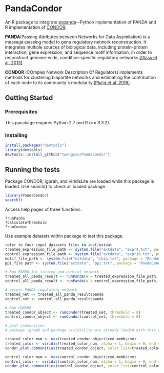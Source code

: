 # PandaCondor

An R package to integrate [pypanda](https://github.com/davidvi/pypanda)--Python implementation of PANDA and R implementation of [CONDOR](https://github.com/jplatig/condor).

**PANDA**(Passing Attributes between Networks for Data Assimilation) is a message-passing model to gene regulatory network reconstruction. It integrates multiple sources of biological data, including protein-protein interaction, gene expression, and sequence motif information, in order to reconstruct genome-wide, condition-specific regulatory networks.[[Glass et al. 2013]](http://journals.plos.org/plosone/article?id=10.1371/journal.pone.0064832)

**CONDOR** (COmplex Network Description Of Regulators) implements methods for clustering biapartite networks
and estimatiing the contribution of each node to its community's modularity.[[Platig et al. 2016]](http://journals.plos.org/ploscompbiol/article?id=10.1371/journal.pcbi.1005033)

## Getting Started

### Prerequisites
This pacakage requires Python 2.7 and R (>= 3.3.2).

### Installing

```R
install.packages("devtools")
library(devtools)
devtools::install_github("twangxxx/PandaCondor")

```

## Running the tests

Package CONDOR, igprah, and viridisLite are loaded while this package is loaded.
Use search() to check all loaded package
```R
library(PandaCondor)
search()
```
Access help pages of three functions.
```
?runPanda
?calculateThreshold
?runCondor
```
Use example datasets within package to test this package.

```R
refer to four input datasets files in inst/extdat
treated_expression_file_path <- system.file("extdata", "expr4.txt", package = "PandaCondor", mustWork = TRUE)
control_expression_file_path <- system.file("extdata", "expr10.txt", package = "PandaCondor", mustWork = TRUE)
motif_file_path <- system.file("extdata", "chip.txt", package = "PandaCondor", mustWork = TRUE)
ppi_file_path <- system.file("extdata", "ppi.txt", package = "PandaCondor", mustWork = TRUE)

# Run PANDA for treated and control network
treated_all_panda_result <- runPanda(e = treated_expression_file_path, m = motif_file_path, ppi = ppi_file_path, f = TRUE )
control_all_panda_result <- runPanda(e = control_expression_file_path, m = motif_file_path, ppi = ppi_file_path, f = TRUE )

# access PANDA regulatory network
treated_net <- treated_all_panda_result$panda
control_net <- control_all_panda_result$panda

# Run CONDOR
treated_condor_object <- runCondor(treated_net, threshold = 0)
control_condor_object <- runCondor(control_net, threshold = 0)

# plot communities
# package igraph and package viridisLite are already loaded with this package.

treated_color_num <- max(treated_condor_object$red.memb$com)
treated_color <- viridis(treated_color_num, alpha = 1, begin = 0, end = 1, direction = 1, option = "D")
condor.plot.communities(treated_condor_object, color_list=treated_color, point.size=0.04, xlab="Target", ylab="Regulator")

control_color_num <- max(control_condor_object$red.memb$com)
control_color <- viridis(control_color_num, alpha = 1, begin = 0, end = 1, direction = 1, option = "D")
condor.plot.communities(control_condor_object, color_list=control_color , point.size=0.04, xlab="Target", ylab="Regulator")
```

